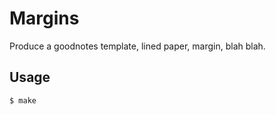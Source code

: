 # Margins

Produce a goodnotes template, lined paper, margin, blah blah.

## Usage

```bash
$ make
```
